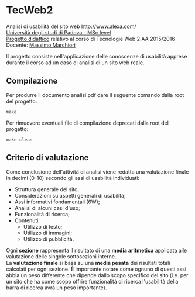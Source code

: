 # TecWeb2
Analisi di usabilità del sito web http://www.alexa.com/   
[Università degli studi di Padova - MSc level](http://informatica.math.unipd.it/laureamagistrale/indexen.html)   
[Progetto didattico](http://corsi.math.unipd.it/tecweb2/node/6)
relativo al corso di Tecnologie Web 2 AA 2015/2016  
Docente: [Massimo Marchiori](http://www.math.unipd.it/~massimo/)  

Il progetto consiste nell'applicazione delle conoscenze di usabilità
apprese durante il corso ad un caso di analisi di un sito web reale.

## Compilazione
Per produrre il documento analisi.pdf dare il seguente comando dalla root del
progetto:  
```
make
```  
Per rimuovere eventuali file di compilazione deprecati dalla root del progetto:  
```
make clean
```  

## Criterio di valutazione
Come conclusione dell'attività di analisi viene redatta una valutazione
finale in decimi (0-10) secondo gli assi di usabilità individuati:

* Struttura generale del sito;  
* Considerazioni su aspetti generali di usabilità;  
* Assi informativi fondamentali (6W);  
* Analisi di alcuni casi d'uso;  
* Funzionalità di ricerca; 
* Contenuti: 
	* Utilizzo di testo;  
	* Utilizzo di immagini;  
	* Utilizzo di pubblicità.   
 
Ogni **sezione** rappresenta il risultato di una **media aritmetica** 
applicata alle valutazione delle singole sottosezioni interne.  
La **valutazione finale** si basa su una **media pesata** dei risultati totali
calcolati per ogni sezione. È importante notare come ognuno di questi assi abbia un peso differente che dipende dallo scopo specifico del sito
(i.e. per un sito che ha come scopo offrire funzionalità di ricerca
l'usabilità della barra di ricerca avrà un peso importante).
